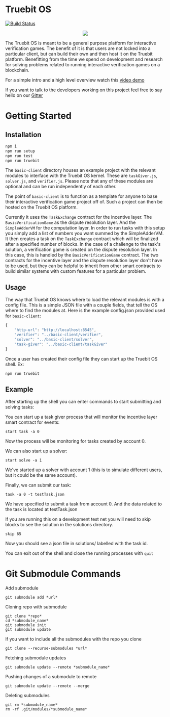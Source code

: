 # Truebit OS

[![Build Status](https://travis-ci.org/TrueBitFoundation/truebit-os.svg?branch=master)](https://travis-ci.org/TrueBitFoundation/truebit-os)

<p align="center">
  <img src="./gundam-schematic.gif"/>
</p>

The Truebit OS is meant to be a general purpose platform for interactive verification games. The benefit of it is that users are not locked into a particular client, but can build their own and then host it on the Truebit platform. Benefitting from the time we spend on development and research for solving problems related to running interactive verification games on a blockchain.

For a simple intro and a high level overview watch this [video demo](https://www.youtube.com/watch?v=VRQwmNGHbhI)

If you want to talk to the developers working on this project feel free to say hello on our [Gitter](https://gitter.im/TrueBitFoundation/Lobby)

# Getting Started

## Installation
```bash
npm i
npm run setup
npm run test
npm run truebit
```

The `basic-client` directory houses an example project with the relevant modules to interface with the Truebit OS kernel. 
These are `taskGiver.js`, `solver.js`, and `verifier.js`. Please note that any of these modules are optional and can be run independently of each other.

The point of `basic-client` is to function as a template for anyone to base their interactive verification game project off of. Such a project can then be hosted on the Truebit OS platform.

Currently it uses the `TaskExchange` contract for the incentive layer. The `BasicVerificationGame` as the dispute resolution layer. And the `SimpleAdderVM` for the computation layer. In order to run tasks with this setup you simply add a list of numbers you want summed by the SimpleAdderVM. It then creates a task on the `TaskExchange` contract which will be finalized after a specified number of blocks. In the case of a challenge to the task's solution, a verification game is created on the dispute resolution layer. In this case, this is handled by the `BasicVerificationGame` contract. The two contracts for the incentive layer and the dispute resolution layer don't have to be used, but they can be helpful to inherit from other smart contracts to build similar systems with custom features for a particular problem. 

## Usage

The way that Truebit OS knows where to load the relevant modules is with a config file. This is a simple JSON file with a couple fields, that tell the OS where to find the modules at. Here is the example config.json provided used for `basic-client`:
```javascript
{
    "http-url": "http://localhost:8545",
    "verifier": "../basic-client/verifier",
    "solver": "../basic-client/solver",
    "task-giver": "../basic-client/taskGiver"
}
```

Once a user has created their config file they can start up the Truebit OS shell. Ex:

```bash
npm run truebit
```

## Example

After starting up the shell you can enter commands to start submitting and solving tasks:

You can start up a task giver process that will monitor the incentive layer smart contract for events:
```
start task -a 0
```

Now the process will be monitoring for tasks created by account 0.

We can also start up a solver:
```
start solve -a 1
```

We've started up a solver with account 1 (this is to simulate different users, but it could be the same account).

Finally, we can submit our task:
```
task -a 0 -t testTask.json
```

We have specified to submit a task from account 0. And the data related to the task is located at testTask.json

If you are running this on a development test net you will need to skip blocks to see the solution in the solutions directory.
```
skip 65
```

Now you should see a json file in solutions/ labelled with the task id.

You can exit out of the shell and close the running processes with `quit`

# Git Submodule Commands

Add submodule
```
git submodule add *url*
```

Cloning repo with submodule
```
git clone *repo*
cd *submodule_name*
git submodule init
git submodule update
```

If you want to include all the submodules with the repo you clone
```
git clone --recurse-submodules *url*
```

Fetching submodule updates
```
git submodule update --remote *submodule_name*
```

Pushing changes of a submodule to remote
```
git submodule update --remote --merge
```

Deleting submodules
```
git rm *submodule_name*
rm -rf .git/modules/*submodule_name*
```